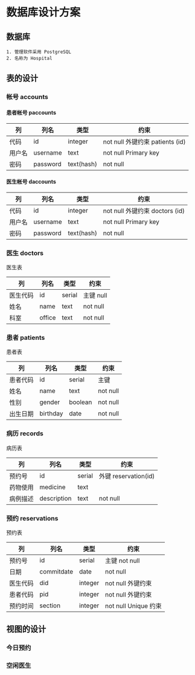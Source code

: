 
# 数据库设计方案

## 数据库
    1. 管理软件采用 PostgreSQL
    2. 名称为 Hospital


## 表的设计


### 帐号 accounts

#### 患者帐号 paccounts

列 | 列名 | 类型 | 约束
---| --- | --- | ---
代码 | id          | integer|  not null 外键约束 patients (id)
用户名 | username  | text   | not null Primary key
密码 | password | text(hash) | not null


#### 医生帐号 daccounts

列 | 列名 | 类型 | 约束
---| --- | --- | ---
代码 | id         | integer  |not null  外键约束 doctors (id)
用户名 | username  | text    | not null Primary key
密码 | password | text(hash) | not null



### 医生 doctors
医生表

列 | 列名 | 类型 | 约束
---| ---| --- | ---
医生代码 | id | serial | 主键 null
姓名 | name | text | not null
科室  | office |  text |  not null

### 患者 patients
患者表

列 | 列名 | 类型 | 约束
---| --- | --- | ---
患者代码| id | serial | 主键
姓名 | name | text | not null
性别 | gender | boolean | not null
出生日期 | birthday | date | not null

### 病历 records
病历表


列   | 列名 | 类型 | 约束
-----|-----|-----| ----
预约号| id  | serial | 外键 reservation(id)
药物使用| medicine | text
病例描述| description | text | not null



### 预约 reservations
预约表

列 | 列名 | 类型 | 约束
--- | --- | --- | ---
预约号 | id | serial | 主键 not null
日期   | commitdate | date | not null
医生代码 | did | integer | not null 外键约束
患者代码 | pid | integer | not null 外键约束
预约时间 | section | integer | not null Unique 约束


## 视图的设计

### 今日预约
### 空闲医生



